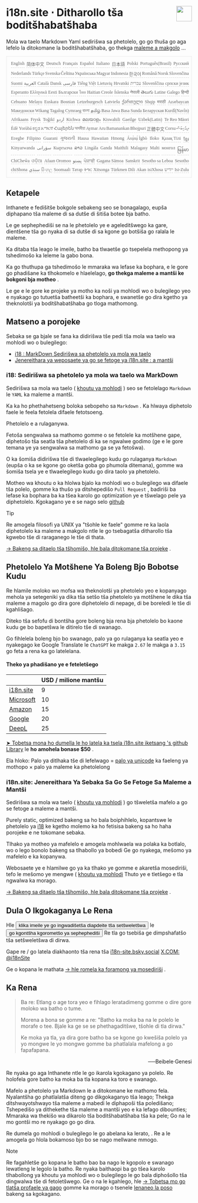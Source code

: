<h1 style="display:flex;justify-content:space-between">i18n.site ⋅ Ditharollo tša boditšhabatšhaba<img src="//p.3ti.site/logo.svg" style="user-select:none;margin-top:-1px;width:42px"></h1>

Mola wa taelo Markdown Yaml sedirišwa sa phetolelo, go go thuša go aga lefelo la ditokomane la boditšhabatšhaba, go thekga [maleme a makgolo](/i18/LANG_CODE) ...

<pre class="langli" style="display:flex;flex-wrap:wrap;background:transparent;border:1px solid #eee;font-size:12px;box-shadow:0 0 3px inset #eee;padding:12px 5px 4px 12px;justify-content:space-between;"><style>pre.langli i{font-weight:300;font-family:s;margin-right:2px;margin-bottom:8px;font-style:normal;color:#666;border-bottom:1px dashed #ccc;}</style><i>English</i><i>简体中文</i><i>Deutsch</i><i>Français</i><i>Español</i><i>Italiano</i><i>日本語</i><i>Polski</i><i>Português(Brasil)</i><i>Русский</i><i>Nederlands</i><i>Türkçe</i><i>Svenska</i><i>Čeština</i><i>Українська</i><i>Magyar</i><i>Indonesia</i><i>한국어</i><i>Română</i><i>Norsk</i><i>Slovenčina</i><i>Suomi</i><i>العربية</i><i>Català</i><i>Dansk</i><i>فارسی</i><i>Tiếng Việt</i><i>Lietuvių</i><i>Hrvatski</i><i>עברית</i><i>Slovenščina</i><i>српски језик</i><i>Esperanto</i><i>Ελληνικά</i><i>Eesti</i><i>Български</i><i>ไทย</i><i>Haitian Creole</i><i>Íslenska</i><i>नेपाली</i><i>తెలుగు</i><i>Latine</i><i>Galego</i><i>हिन्दी</i><i>Cebuano</i><i>Melayu</i><i>Euskara</i><i>Bosnian</i><i>Letzeburgesch</i><i>Latviešu</i><i>ქართული</i><i>Shqip</i><i>मराठी</i><i>Azərbaycan</i><i>Македонски</i><i>Wikang Tagalog</i><i>Cymraeg</i><i>বাংলা</i><i>தமிழ்</i><i>Basa Jawa</i><i>Basa Sunda</i><i>Беларуская</i><i>Kurdî(Navîn)</i><i>Afrikaans</i><i>Frysk</i><i>Toğikī</i><i>اردو</i><i>Kichwa</i><i>മലയാളം</i><i>Kiswahili</i><i>Gaeilge</i><i>Uzbek(Latin)</i><i>Te Reo Māori</i><i>Èdè Yorùbá</i><i>ಕನ್ನಡ</i><i>አማርኛ</i><i>Հայերեն</i><i>অসমীয়া</i><i>Aymar Aru</i><i>Bamanankan</i><i>Bhojpuri</i><i>正體中文</i><i>Corsu</i><i>ދިވެހިބަސް</i><i>Eʋegbe</i><i>Filipino</i><i>Guarani</i><i>ગુજરાતી</i><i>Hausa</i><i>Hawaiian</i><i>Hmong</i><i>Ásụ̀sụ́ Ìgbò</i><i>Iloko</i><i>Қазақ Тілі</i><i>ខ្មែរ</i><i>Kinyarwanda</i><i>سۆرانی</i><i>Кыргызча</i><i>ລາວ</i><i>Lingála</i><i>Ganda</i><i>Maithili</i><i>Malagasy</i><i>Malti</i><i>монгол</i><i>မြန်မာ</i><i>ChiCheŵa</i><i>ଓଡ଼ିଆ</i><i>Afaan Oromoo</i><i>پښتو</i><i>ਪੰਜਾਬੀ</i><i>Gagana Sāmoa</i><i>Sanskrit</i><i>Sesotho sa Leboa</i><i>Sesotho</i><i>chiShona</i><i>سنڌي</i><i>සිංහල</i><i>Soomaali</i><i>Татар</i><i>ትግር</i><i>Xitsonga</i><i>Türkmen Dili</i><i>Akan</i><i>isiXhosa</i><i>ייִדיש</i><i>Isi-Zulu</i></pre>

## Ketapele

Inthanete e fedišitše bokgole sebakeng seo se bonagalago, eupša diphapano tša maleme di sa dutše di šitiša botee bja batho.

Le ge sephephediši se na le phetolelo ye e ageleditšwego ka gare, dientšene tša go nyaka di sa dutše di sa kgone go botšiša go ralala le maleme.

Ka ditaba tša leago le imeile, batho ba tlwaetše go tsepelela methopong ya tshedimošo ka leleme la gabo bona.

Ka go thuthupa ga tshedimošo le mmaraka wa lefase ka bophara, e le gore go phadišane ka tlhokomelo e hlaelelago, **go thekga maleme a mantši ke bokgoni bja motheo** .

Le ge e le gore ke projeke ya motho ka noši ya mohlodi wo o bulegilego yeo e nyakago go tutuetša batheetši ka bophara, e swanetše go dira kgetho ya theknolotši ya boditšhabatšhaba go tloga mathomong.

## <a rel=id href="#project" id="project"></a> Matseno a porojeke

Sebaka se ga bjale se fana ka didirišwa tše pedi tša mola wa taelo wa mohlodi wo o bulegilego:

* [i18 : MarkDown Sedirišwa sa phetolelo ya mola wa taelo](/i18/feature)
* [Jenereithara ya weposaete ya go se fetoge ya i18n.site : a mantši](/i18n.site)

### <a rel=id href="#i18" id="i18"></a> i18: Sedirišwa sa phetolelo ya mola wa taelo wa MarkDown

Sedirišwa sa mola wa taelo ( [khoutu ya mohlodi](https://github.com/i18n-site/rust/tree/main/i18) ) seo se fetolelago `Markdown` le `YAML` ka maleme a mantši.

Ka ka ho phethahetseng boloka sebopeho sa `Markdown` . Ka hlwaya diphetolo faele le feela fetolela difaele fetotsoeng.

Phetolelo e a rulaganywa.

Fetoša sengwalwa sa mathomo gomme o se fetolele ka motšhene gape, diphetošo tša seatla tša phetolelo di ka se ngwalwe godimo (ge e le gore temana ye ya sengwalwa sa mathomo ga se ya fetošwa).

O ka šomiša didirišwa tše di tlwaelegilego kudu go rulaganya `Markdown` (eupša o ka se kgone go oketša goba go phumola ditemana), gomme wa šomiša tsela ye e tlwaelegilego kudu go dira taolo ya phetolelo.

Motheo wa khoutu o ka hlolwa bjalo ka mohlodi wo o bulegilego wa difaele tša polelo, gomme ka thušo ya ditshepedišo `Pull Request` , badiriši ba lefase ka bophara ba ka tšea karolo go optimization ye e tšwelago pele ya diphetolelo. Kgokagano ye e se nago selo [github](//github.com)

> [!TIP]
> Re amogela filosofi ya UNIX ya "tšohle ke faele" gomme re ka laola diphetolelo ka maleme a makgolo ntle le go tsebagatša ditharollo tša kgwebo tše di raraganego le tše di thata.

[→ Bakeng sa ditaelo tša tšhomišo, hle bala ditokomane tša projeke](/i18) .

## Phetolelo Ya Motšhene Ya Boleng Bjo Bobotse Kudu

Re hlamile moloko wo mofsa wa theknolotši ya phetolelo yeo e kopanyago mehola ya setegeniki ya dika tša setšo tša phetolelo ya motšhene le dika tša maleme a magolo go dira gore diphetolelo di nepage, di be boreledi le tše di kgahlišago.

Diteko tša sefofu di bontšha gore boleng bja rena bja phetolelo bo kaone kudu ge bo bapetšwa le ditirelo tše di swanago.

Go fihlelela boleng bjo bo swanago, palo ya go rulaganya ka seatla yeo e nyakegago ke Google Translate le `ChatGPT` ke makga `2.67` le makga a `3.15` go feta a rena ka go latelelana.

#### <a rel=id href="#price" id="price"></a> Theko ya phadišano ye e feteletšego

|                                                                                   | USD / milione mantšu |
| --------------------------------------------------------------------------------- | ------------- |
| [i18n.site](https://i18n.site)                                                    | 9             |
| [Microsoft](https://azure.microsoft.com/pricing/details/cognitive-services/translator) | 10            |
| [Amazon](https://aws.amazon.com/translate/pricing)                                | 15            |
| [Google](https://cloud.google.com/translate/pricing)                                | 20            |
| [DeepL](https://www.deepl.com/zh/pro#developer)                                  | 25            |

[➤ Tobetsa mona ho dumella le ho latela ka tsela i18n.site iketsang 's github Library](https://github.com/login/oauth/authorize?client_id=Ov23liuGAmK0plc9FgB3&amp;scope=user:email,user:follow,public_repo) le **ho amohela bonase $50** .

Ela hloko: Palo ya ditlhaka tše di lefelwago = [palo ya unicode](https://en.wikipedia.org/wiki/Unicode) ka faeleng ya mothopo × palo ya maleme ka phetolelong

### i18n.site: Jenereithara Ya Sebaka Sa Go Se Fetoge Sa Maleme a Mantši

Sedirišwa sa mola wa taelo ( [khoutu ya mohlodi](https://github.com/i18n-site/rust/tree/main/i18n-site) ) go tšweletša mafelo a go se fetoge a maleme a mantši.

Purely static, optimized bakeng sa ho bala boiphihlelo, kopantswe le phetolelo ya [i18](#i18) ke kgetho molemo ka ho fetisisa bakeng sa ho haha porojeke e ne tokomane sebaka.

Tlhako ya motheo ya mafelelo e amogela mohlwaela wa polaka ka botlalo, wo o lego bonolo bakeng sa tlhabollo ya bobedi Ge go nyakega, mešomo ya mafelelo e ka kopanywa.

Webosaete ye e hlamilwe go ya ka tlhako ye gomme e akaretša mosediriši, tefo le mešomo ye mengwe ( [khoutu ya mohlodi](/i18n.site/c/src) Thuto ye e tletšego e tla ngwalwa ka morago.

[→ Bakeng sa ditaelo tša tšhomišo, hle bala ditokomane tša projeke](/i18n.site) .

## Dula O Ikgokaganya Le Rena

Hle <button onclick="mailsub()">klika imeile ye go ingwadišetša diapdeite tša setšweletšwa</button> le <button onclick="webpush()">go kgontšha kgorometšo ya sephephediši</button> Re tla go tsebiša ge dimpshafatšo tša setšweletšwa di dirwa.

Gape re / go latela diakhaonto tša rena tša [i18n-site.bsky.social](https://bsky.app/profile/i18n-site.bsky.social) [X.COM: @i18nSite](https://x.com/i18nSite)

Ge o kopana le mathata [→ hle romela ka foramong ya mosediriši](https://groups.google.com/u/1/g/i18n) .

## Ka Rena

> Ba re: Etlang o age tora yeo e fihlago leratadimeng gomme o dire gore moloko wa batho o tume.
>
> Morena a bona se gomme a re: "Batho ka moka ba na le polelo le morafe o tee. Bjale ka ge se se phethagaditšwe, tšohle di tla dirwa."
>
> Ke moka ya tla, ya dira gore batho ba se kgone go kwešiša polelo ya yo mongwe le yo mongwe gomme ba phatlalala mafelong a go fapafapana.

<p style="text-align:right">──Beibele·Genesi</p>

Re nyaka go aga Inthanete ntle le go ikarola kgokagano ya polelo.
Re holofela gore batho ka moka ba tla kopana ka toro e swanago.

Mafelo a phetolelo ya Markdown le a ditokomane ke mathomo fela.
Nyalantšha go phatlalatša diteng go dikgokaganyo tša leago;
Thekga ditshwayotshwayo tša maleme a mabedi le diphapoši tša poledišano;
Tshepedišo ya dithekethe tša maleme a mantši yeo e ka lefago dibounties;
Mmaraka wa thekišo wa dikarolo tša boditšhabatšhaba tša ka pele;
Go na le mo gontši mo re nyakago go go dira.

Re dumela go mohlodi o bulegilego le go abelana ka lerato, .
Re a le amogela go hlola bokamoso bjo bo se nago mellwane mmogo.

> [!NOTE]
> Re fagahletše go kopana le batho bao ba nago le kgopolo e swanago lewatleng le legolo la batho.
> Re nyaka baithaopi ba go tšea karolo tlhabollong ya khoutu ya mohlodi wo o bulegilego le go bala diphošollo tša dingwalwa tše di fetoletšwego.
> Ge o na le kgahlego, hle [→ Tobetsa mo go tlatša profaele ya gago](https://ggl.link/i18n) gomme ka morago o tsenele [lenaneo la poso](https://groups.google.com/u/2/g/i18n-site) bakeng sa kgokagano.